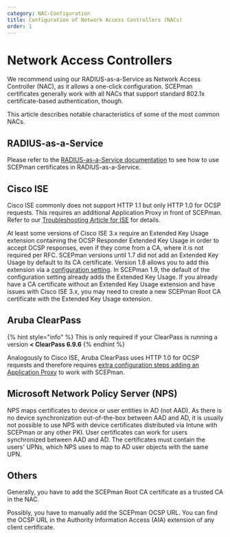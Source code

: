 ```yaml
---
category: NAC-Configuration
title: Configuration of Network Access Controllers (NACs)
order: 1
---
```


# Network Access Controllers

We recommend using our RADIUS-as-a-Service as Network Access Controller (NAC), as it allows a one-click configuration. SCEPman certificates generally work with all NACs that support standard 802.1x certificate-based authentication, though.

This article describes notable characteristics of some of the most common NACs.

## RADIUS-as-a-Service

Please refer to the [RADIUS-as-a-Service documentation](https://docs.radiusaas.com/portal/settings-trusted-roots/trusted-roots) to see how to use SCEPman certificates in RADIUS-as-a-Service.

## Cisco ISE

Cisco ISE commonly does not support HTTP 1.1 but only HTTP 1.0 for OCSP requests. This requires an additional Application Proxy in front of SCEPman. Refer to our [Troubleshooting Article for ISE](../troubleshooting/cisco-ise-host-header-limitation.md) for details.

At least some versions of Cisco ISE 3.x require an Extended Key Usage extension containing the OCSP Responder Extended Key Usage in order to accept OCSP responses, even if they come from a CA, where it is not required per RFC. SCEPman versions until 1.7 did not add an Extended Key Usage by default to its CA certificate. Version 1.8 allows you to add this extension via a [configuration setting](../../scepman-configuration/application-settings/dependencies-azure-services/azure-keyvault.md#appconfig-keyvaultconfig-rootcertificateconfig-addextendedkeyusage). In SCEPman 1.9, the default of the configuration setting already adds the Extended Key Usage. If you already have a CA certificate without an Extended Key Usage extension and have issues with Cisco ISE 3.x, you may need to create a new SCEPman Root CA certificate with the Extended Key Usage extension.

## Aruba ClearPass

{% hint style="info" %}
This is only required if your ClearPass is running a version **< ClearPass 6.9.6**
{% endhint %}

Analogously to Cisco ISE, Aruba ClearPass uses HTTP 1.0 for OCSP requests and therefore requires [extra configuration steps adding an Application Proxy](../troubleshooting/cisco-ise-host-header-limitation.md) to work with SCEPman.

## Microsoft Network Policy Server (NPS)

NPS maps certificates to device or user entities in AD (not AAD). As there is no device synchronization out-of-the-box between AAD and AD, it is usually not possible to use NPS with device certificates distributed via Intune with SCEPman or any other PKI. User certificates can work for users synchronized between AAD and AD. The certificates must contain the users' UPNs, which NPS uses to map to AD user objects with the same UPN.

## Others

Generally, you have to add the SCEPman Root CA certificate as a trusted CA in the NAC.

Possibly, you have to manually add the SCEPman OCSP URL. You can find the OCSP URL in the Authority Information Access (AIA) extension of any client certificate.
